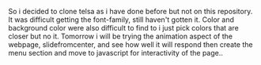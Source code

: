So i decided to clone telsa as i have done before but not on this repository.
It was difficult getting the font-family, still haven't gotten it.
Color and background color were also difficult to find to i just pick colors that are closer but no it.
Tomorrow i will be trying the animation aspect of the webpage, slidefromcenter, and see how well it will respond then create the menu section and move to javascript for interactivity of the page.. 